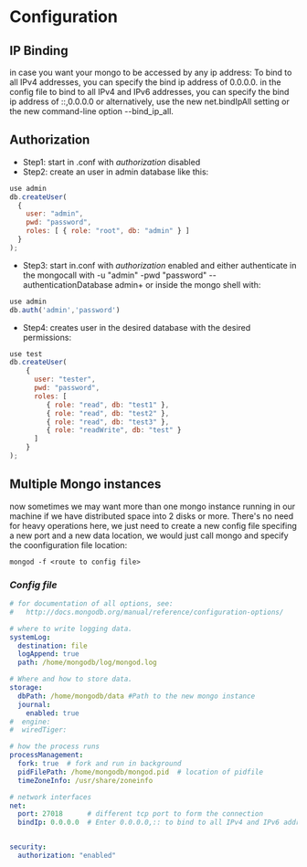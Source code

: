 # Configuration
## IP Binding 
in case you want your mongo to be accessed by any ip address:
To bind to all IPv4 addresses, you can specify the bind ip address of 0.0.0.0. in the config file to bind to all IPv4 and IPv6 addresses, you can specify the bind ip address of ::,0.0.0.0 or alternatively, use the new net.bindIpAll setting or the new command-line option --bind_ip_all.
## Authorization
- Step1: start in .conf with *authorization* disabled
- Step2: create an user in admin database like this:
```javascript
use admin
db.createUser(
  {
    user: "admin",
    pwd: "password",
    roles: [ { role: "root", db: "admin" } ]
  }
);
```
- Step3: start in.conf with *authorization* enabled and either authenticate in the mongocall with -u "admin" -pwd "password" --authenticationDatabase admin+
or inside the mongo shell with:
```javascript
use admin
db.auth('admin','password')
```
- Step4: creates user in the desired database with the desired permissions:
```javascript
use test
db.createUser(
    {
      user: "tester",
      pwd: "password",
      roles: [
         { role: "read", db: "test1" },
         { role: "read", db: "test2" },
         { role: "read", db: "test3" },
         { role: "readWrite", db: "test" }
      ]
    }
);
```
## Multiple Mongo instances
now sometimes we may want more than one mongo instance running in our machine if we have distributed space into 2 disks or more. There's no need for heavy operations here,
we just need to create a new config file specifing a new port and a new data location, we would just call mongo and specify the coonfiguration file location:

```console
mongod -f <route to config file> 
```
### *Config file*
```yaml 
# for documentation of all options, see:
#   http://docs.mongodb.org/manual/reference/configuration-options/

# where to write logging data.
systemLog:
  destination: file
  logAppend: true
  path: /home/mongodb/log/mongod.log 

# Where and how to store data.
storage:
  dbPath: /home/mongodb/data #Path to the new mongo instance
  journal:
    enabled: true
#  engine:
#  wiredTiger:

# how the process runs
processManagement:
  fork: true  # fork and run in background
  pidFilePath: /home/mongodb/mongod.pid  # location of pidfile
  timeZoneInfo: /usr/share/zoneinfo

# network interfaces
net:
  port: 27018      # different tcp port to form the connection
  bindIp: 0.0.0.0  # Enter 0.0.0.0,:: to bind to all IPv4 and IPv6 addresses or, alternatively, use the net.bindIpAll setting.


security:
  authorization: "enabled"
  ```

